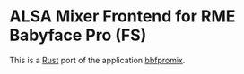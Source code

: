# ALSA Mixer Frontend for RME Babyface Pro (FS)

This is a [Rust](https://www.rust-lang.org/) port of the application
[bbfpromix](https://github.com/MrBollie/bbfpromix).
